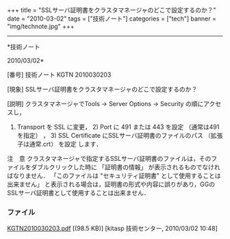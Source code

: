 ﻿+++
title = "SSLサーバ証明書をクラスタマネージャのどこで設定するのか？"
date = "2010-03-02"
tags = ["技術ノート"]
categories = ["tech"]
banner = "img/technote.jpg"
+++

-----------------------------------------------------------------------------------------------------------------------------

*技術ノート

2010/03/02*


[番号]
技術ノート KGTN 2010030203

[現象]
SSLサーバ証明書をクラスタマネージャのどこで設定するのか？

[説明]
クラスタマネージャでTools → Server Options → Security の順にアクセスし，
1) Transport を SSL に変更， 2) Port に 491 または 443 を設定
（通常は491を指定） ， 3) SSL Certificate
にSSLサーバ証明書のファイルのパス （拡張子は通常.crt） を設定 します．

注　意
クラスタマネージャで指定するSSLサーバ証明書のファイルは，そのファイルをダブルクリックした時に
「証明書の情報」 が表示されるものでなければなりません． 「このファイルは
"セキュリティ証明書" として使用することは出来ません」
と表示される場合は，証明書の形式や内容に誤りがあり，GGのSSLサーバ証明書として使用することは出来ません．


### ファイル

 
 


[KGTN2010030203.pdf](http://techreport.kitasp.net/attachments/download/74/KGTN2010030203.pdf)
 [(98.5 KB)] [kitasp 技術センター, 2010/03/02
10:48]


 


 

